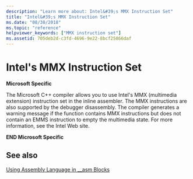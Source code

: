 ```yaml
---
description: "Learn more about: Intel&#39;s MMX Instruction Set"
title: "Intel&#39;s MMX Instruction Set"
ms.date: "08/30/2018"
ms.topic: "reference"
helpviewer_keywords: ["MMX instruction set"]
ms.assetid: 705deb2d-c3fd-4696-9e22-8bcf25866daf
---
```

# Intel&#39;s MMX Instruction Set

**Microsoft Specific**

The Microsoft C++ compiler allows you to use Intel's MMX (multimedia extension) instruction set in the inline assembler. The MMX instructions are also supported by the debugger disassembly. The compiler generates a warning message if the function contains MMX instructions but does not contain an EMMS instruction to empty the multimedia state. For more information, see the Intel Web site.

**END Microsoft Specific**

## See also

[Using Assembly Language in __asm Blocks](../../assembler/inline/using-assembly-language-in-asm-blocks.md)<br/>
